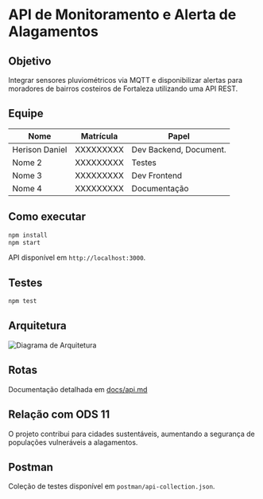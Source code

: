 # API de Monitoramento e Alerta de Alagamentos

## Objetivo
Integrar sensores pluviométricos via MQTT e disponibilizar alertas para moradores de bairros costeiros de Fortaleza utilizando uma API REST.

## Equipe
| Nome           | Matrícula | Papel                   |
|----------------|-----------|-------------------------|
| Herison Daniel | XXXXXXXXX | Dev Backend, Document.  |
| Nome 2         | XXXXXXXXX | Testes                  |
| Nome 3         | XXXXXXXXX | Dev Frontend            |
| Nome 4         | XXXXXXXXX | Documentação            |

## Como executar
```bash
npm install
npm start
```
API disponível em `http://localhost:3000`.

## Testes
```bash
npm test
```

## Arquitetura

![Diagrama de Arquitetura](docs/arquitetura.png)

## Rotas
Documentação detalhada em [docs/api.md](docs/api.md)

## Relação com ODS 11
O projeto contribui para cidades sustentáveis, aumentando a segurança de populações vulneráveis a alagamentos.

## Postman
Coleção de testes disponível em `postman/api-collection.json`.